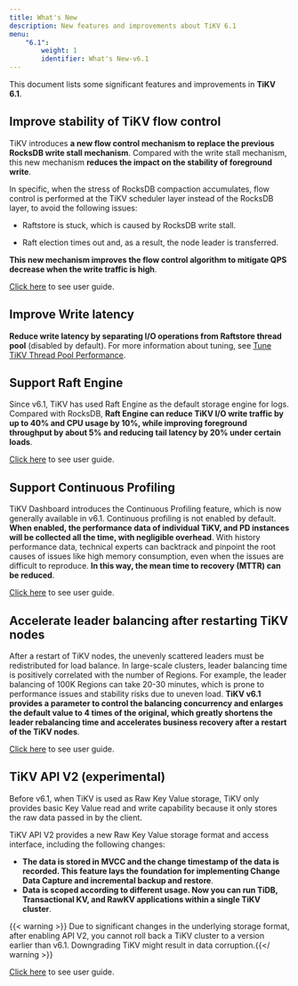 ```yaml
---
title: What's New
description: New features and improvements about TiKV 6.1
menu:
    "6.1":
        weight: 1
        identifier: What's New-v6.1
---
```


This document lists some significant features and improvements in **TiKV 6.1**.

## Improve stability of TiKV flow control

TiKV introduces **a new flow control mechanism to replace the previous RocksDB write stall mechanism**. Compared with the write stall mechanism, this new mechanism **reduces the impact on the stability of foreground write**.

In specific, when the stress of RocksDB compaction accumulates, flow control is performed at the TiKV scheduler layer instead of the RocksDB layer, to avoid the following issues:

- Raftstore is stuck, which is caused by RocksDB write stall.

- Raft election times out and, as a result, the node leader is transferred.

**This new mechanism improves the flow control algorithm to mitigate QPS decrease when the write traffic is high**.

[Click here](https://docs.pingcap.com/tidb/stable/tikv-configuration-file#storageflow-control) to see user guide.

## Improve Write latency

**Reduce write latency by separating I/O operations from Raftstore thread pool** (disabled by default). For more information about tuning, see [Tune TiKV Thread Pool Performance](https://docs.pingcap.com/tidb/stable/tune-tikv-thread-performance).

## Support Raft Engine

Since v6.1, TiKV has used Raft Engine as the default storage engine for logs. Compared with RocksDB, **Raft Engine can reduce TiKV I/O write traffic by up to 40% and CPU usage by 10%, while improving foreground throughput by about 5% and reducing tail latency by 20% under certain loads**.

[Click here](https://docs.pingcap.com/tidb/stable/tikv-configuration-file#raft-engine) to see user guide.

## Support Continuous Profiling

TiKV Dashboard introduces the Continuous Profiling feature, which is now generally available in v6.1. Continuous profiling is not enabled by default. **When enabled, the performance data of individual TiKV, and PD instances will be collected all the time, with negligible overhead**. With history performance data, technical experts can backtrack and pinpoint the root causes of issues like high memory consumption, even when the issues are difficult to reproduce. **In this way, the mean time to recovery (MTTR) can be reduced**.

[Click here](https://docs.pingcap.com/tidb/stable/continuous-profiling) to see user guide.

## Accelerate leader balancing after restarting TiKV nodes

After a restart of TiKV nodes, the unevenly scattered leaders must be redistributed for load balance. In large-scale clusters, leader balancing time is positively correlated with the number of Regions. For example, the leader balancing of 100K Regions can take 20-30 minutes, which is prone to performance issues and stability risks due to uneven load. **TiKV v6.1 provides a parameter to control the balancing concurrency and enlarges the default value to 4 times of the original, which greatly shortens the leader rebalancing time and accelerates business recovery after a restart of the TiKV nodes**.

[Click here](https://docs.pingcap.com/tidb/stable/pd-control#scheduler-config-balance-leader-scheduler) to see user guide.


## TiKV API V2 (experimental)

Before v6.1, when TiKV is used as Raw Key Value storage, TiKV only provides basic Key Value read and write capability because it only stores the raw data passed in by the client.

TiKV API V2 provides a new Raw Key Value storage format and access interface, including the following changes:

- **The data is stored in MVCC and the change timestamp of the data is recorded. This feature lays the foundation for implementing Change Data Capture and incremental backup and restore**.
- **Data is scoped according to different usage. Now you can run TiDB, Transactional KV, and RawKV applications within a single TiKV cluster**.

{{< warning >}}
Due to significant changes in the underlying storage format, after enabling API V2, you cannot roll back a TiKV cluster to a version earlier than v6.1. Downgrading TiKV might result in data corruption.{{</ warning >}}

[Click here](https://docs.pingcap.com/tidb/stable/tikv-configuration-file#api-version-new-in-v610) to see user guide.


